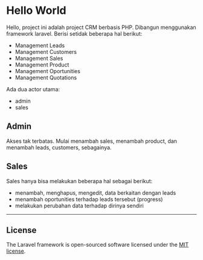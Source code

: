Hello World
===================

Hello, project ini adalah project CRM berbasis PHP. Dibangun menggunakan framework laravel. Berisi setidak beberapa hal berikut:

- Management Leads
- Management Customers
- Management Sales
- Management Product
- Management Oportunities
- Management Quotations

Ada dua actor utama:
- admin
- sales

## Admin
Akses tak terbatas. Mulai menambah sales, menambah product, dan menambah leads, customers, sebagainya.

## Sales
Sales hanya bisa melakukan beberapa hal sebagai berikut:
 - menambah, menghapus, mengedit, data berkaitan dengan leads
 - menambah oportunities terhadap leads tersebut (progress)
 - melakukan perubahan data terhadap dirinya sendiri

----------


## License

The Laravel framework is open-sourced software licensed under the [MIT license](http://opensource.org/licenses/MIT).
